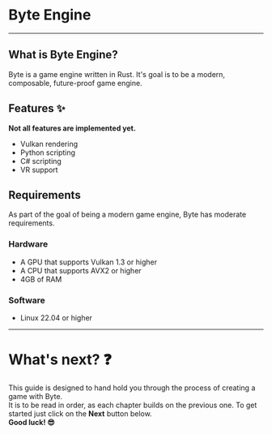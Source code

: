 # Byte Engine

---

## What is Byte Engine?
Byte is a game engine written in Rust. It's goal is to be a modern, composable, future-proof game engine.

## Features :sparkles:
**Not all features are implemented yet.**
- Vulkan rendering
- Python scripting
- C# scripting
- VR support

## Requirements
As part of the goal of being a modern game engine, Byte has moderate requirements.

### Hardware
- A GPU that supports Vulkan 1.3 or higher
- A CPU that supports AVX2 or higher
- 4GB of RAM

### Software
- Linux 22.04 or higher

---

# What's next? :question:
This guide is designed to hand hold you through the process of creating a game with Byte.\
It is to be read in order, as each chapter builds on the previous one.
To get started just click on the __Next__ button below.\
__**Good luck! :sunglasses:**__